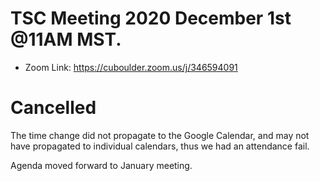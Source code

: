 # TSC Meeting 2020 December 1st @11AM MST.
- Zoom Link: https://cuboulder.zoom.us/j/346594091

# Cancelled

The time change did not propagate to the Google Calendar, and may
not have propagated to individual calendars, thus we had an attendance fail.

Agenda moved forward to January meeting.
